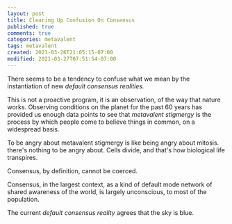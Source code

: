 ```yaml
---
layout: post
title: Clearing Up Confusion On Consensus
published: true
comments: true
categories: metavalent
tags: metavalent
created: 2021-03-26T21:05:15-07:00
modified: 2021-03-27T07:51:54-07:00
---
```


There seems to be a tendency to confuse what we mean by the instantiation of new *default consensus realities.*

This is not a proactive program, it is an observation, of the way that nature works. Observing conditions on the planet for the past 60 years has provided us enough data points to see that *metavalent stigmergy* is the process by which people come to believe things in common, on a widespread basis.

To be angry about metavalent stigmergy is like being angry about mitosis. there's nothing to be angry about. Cells divide, and that's how biological life transpires.

Consensus, by definition, cannot be coerced.

Consensus, in the largest context, as a kind of default mode network of shared awareness of the world, is largely unconscious, to most of the population.

The current *default consensus reality* agrees that the sky is blue. 